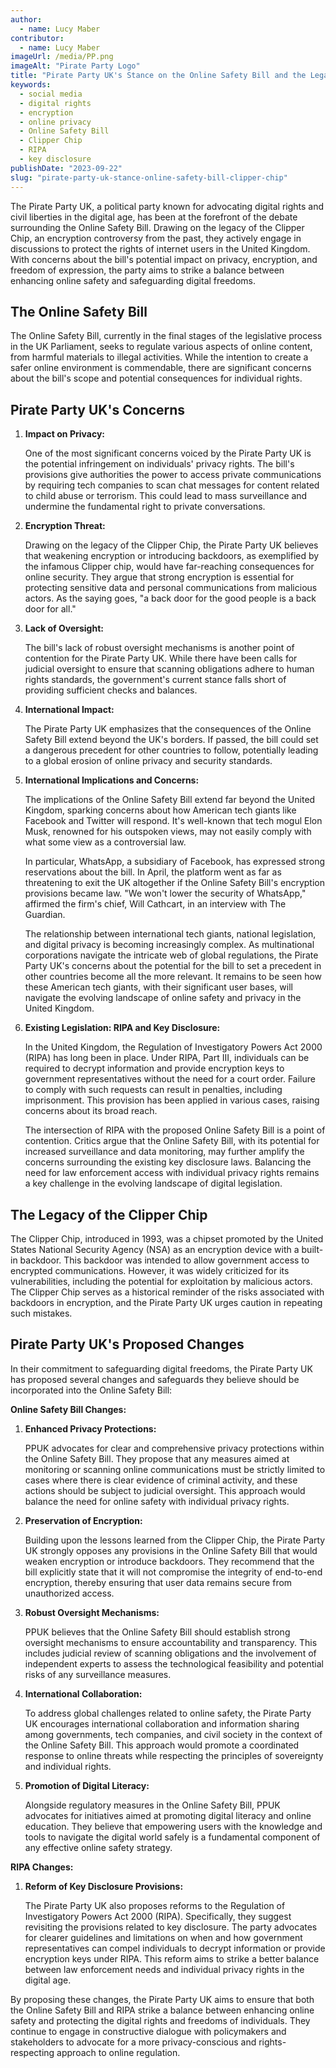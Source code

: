 ```yaml
---
author:
  - name: Lucy Maber
contributor:
  - name: Lucy Maber
imageUrl: /media/PP.png
imageAlt: "Pirate Party Logo"
title: "Pirate Party UK's Stance on the Online Safety Bill and the Legacy of the Clipper Chip: Safeguarding Digital Freedoms"
keywords: 
  - social media
  - digital rights
  - encryption
  - online privacy
  - Online Safety Bill
  - Clipper Chip
  - RIPA
  - key disclosure
publishDate: "2023-09-22"
slug: "pirate-party-uk-stance-online-safety-bill-clipper-chip"
---
```

The Pirate Party UK, a political party known for advocating digital rights and civil liberties in the digital age, has been at the forefront of the debate surrounding the Online Safety Bill. Drawing on the legacy of the Clipper Chip, an encryption controversy from the past, they actively engage in discussions to protect the rights of internet users in the United Kingdom. With concerns about the bill's potential impact on privacy, encryption, and freedom of expression, the party aims to strike a balance between enhancing online safety and safeguarding digital freedoms.

## The Online Safety Bill

The Online Safety Bill, currently in the final stages of the legislative process in the UK Parliament, seeks to regulate various aspects of online content, from harmful materials to illegal activities. While the intention to create a safer online environment is commendable, there are significant concerns about the bill's scope and potential consequences for individual rights.

## Pirate Party UK's Concerns

1. **Impact on Privacy:**

   One of the most significant concerns voiced by the Pirate Party UK is the potential infringement on individuals' privacy rights. The bill's provisions give authorities the power to access private communications by requiring tech companies to scan chat messages for content related to child abuse or terrorism. This could lead to mass surveillance and undermine the fundamental right to private conversations.

2. **Encryption Threat:**

   Drawing on the legacy of the Clipper Chip, the Pirate Party UK believes that weakening encryption or introducing backdoors, as exemplified by the infamous Clipper chip, would have far-reaching consequences for online security. They argue that strong encryption is essential for protecting sensitive data and personal communications from malicious actors. As the saying goes, "a back door for the good people is a back door for all."

3. **Lack of Oversight:**

   The bill's lack of robust oversight mechanisms is another point of contention for the Pirate Party UK. While there have been calls for judicial oversight to ensure that scanning obligations adhere to human rights standards, the government's current stance falls short of providing sufficient checks and balances.

4. **International Impact:**

   The Pirate Party UK emphasizes that the consequences of the Online Safety Bill extend beyond the UK's borders. If passed, the bill could set a dangerous precedent for other countries to follow, potentially leading to a global erosion of online privacy and security standards.

5. **International Implications and Concerns:**

   The implications of the Online Safety Bill extend far beyond the United Kingdom, sparking concerns about how American tech giants like Facebook and Twitter will respond. It's well-known that tech mogul Elon Musk, renowned for his outspoken views, may not easily comply with what some view as a controversial law.

   In particular, WhatsApp, a subsidiary of Facebook, has expressed strong reservations about the bill. In April, the platform went as far as threatening to exit the UK altogether if the Online Safety Bill's encryption provisions became law. "We won't lower the security of WhatsApp," affirmed the firm's chief, Will Cathcart, in an interview with The Guardian.

   The relationship between international tech giants, national legislation, and digital privacy is becoming increasingly complex. As multinational corporations navigate the intricate web of global regulations, the Pirate Party UK's concerns about the potential for the bill to set a precedent in other countries become all the more relevant. It remains to be seen how these American tech giants, with their significant user bases, will navigate the evolving landscape of online safety and privacy in the United Kingdom.

6. **Existing Legislation: RIPA and Key Disclosure:**

   In the United Kingdom, the Regulation of Investigatory Powers Act 2000 (RIPA) has long been in place. Under RIPA, Part III, individuals can be required to decrypt information and provide encryption keys to government representatives without the need for a court order. Failure to comply with such requests can result in penalties, including imprisonment. This provision has been applied in various cases, raising concerns about its broad reach.

   The intersection of RIPA with the proposed Online Safety Bill is a point of contention. Critics argue that the Online Safety Bill, with its potential for increased surveillance and data monitoring, may further amplify the concerns surrounding the existing key disclosure laws. Balancing the need for law enforcement access with individual privacy rights remains a key challenge in the evolving landscape of digital legislation.

## The Legacy of the Clipper Chip

The Clipper Chip, introduced in 1993, was a chipset promoted by the United States National Security Agency (NSA) as an encryption device with a built-in backdoor. This backdoor was intended to allow government access to encrypted communications. However, it was widely criticized for its vulnerabilities, including the potential for exploitation by malicious actors. The Clipper Chip serves as a historical reminder of the risks associated with backdoors in encryption, and the Pirate Party UK urges caution in repeating such mistakes.

## Pirate Party UK's Proposed Changes

In their commitment to safeguarding digital freedoms, the Pirate Party UK has proposed several changes and safeguards they believe should be incorporated into the Online Safety Bill:

**Online Safety Bill Changes:**

1. **Enhanced Privacy Protections:**

   PPUK advocates for clear and comprehensive privacy protections within the Online Safety Bill. They propose that any measures aimed at monitoring or scanning online communications must be strictly limited to cases where there is clear evidence of criminal activity, and these actions should be subject to judicial oversight. This approach would balance the need for online safety with individual privacy rights.

2. **Preservation of Encryption:**

   Building upon the lessons learned from the Clipper Chip, the Pirate Party UK strongly opposes any provisions in the Online Safety Bill that would weaken encryption or introduce backdoors. They recommend that the bill explicitly state that it will not compromise the integrity of end-to-end encryption, thereby ensuring that user data remains secure from unauthorized access.

3. **Robust Oversight Mechanisms:**

   PPUK believes that the Online Safety Bill should establish strong oversight mechanisms to ensure accountability and transparency. This includes judicial review of scanning obligations and the involvement of independent experts to assess the technological feasibility and potential risks of any surveillance measures.

4. **International Collaboration:**

   To address global challenges related to online safety, the Pirate Party UK encourages international collaboration and information sharing among governments, tech companies, and civil society in the context of the Online Safety Bill. This approach would promote a coordinated response to online threats while respecting the principles of sovereignty and individual rights.

5. **Promotion of Digital Literacy:**

   Alongside regulatory measures in the Online Safety Bill, PPUK advocates for initiatives aimed at promoting digital literacy and online education. They believe that empowering users with the knowledge and tools to navigate the digital world safely is a fundamental component of any effective online safety strategy.

**RIPA Changes:**

1. **Reform of Key Disclosure Provisions:**

   The Pirate Party UK also proposes reforms to the Regulation of Investigatory Powers Act 2000 (RIPA). Specifically, they suggest revisiting the provisions related to key disclosure. The party advocates for clearer guidelines and limitations on when and how government representatives can compel individuals to decrypt information or provide encryption keys under RIPA. This reform aims to strike a better balance between law enforcement needs and individual privacy rights in the digital age.

By proposing these changes, the Pirate Party UK aims to ensure that both the Online Safety Bill and RIPA strike a balance between enhancing online safety and protecting the digital rights and freedoms of individuals. They continue to engage in constructive dialogue with policymakers and stakeholders to advocate for a more privacy-conscious and rights-respecting approach to online regulation.
